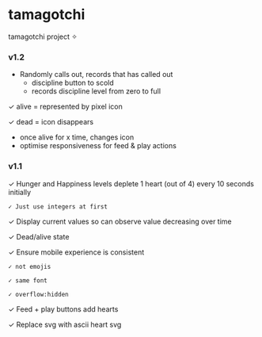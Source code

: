 # tamagotchi
tamagotchi project ✧

### v1.2

- Randomly calls out, records that has called out
	- discipline button to scold
	- records discipline level from zero to full

✓ alive = represented by pixel icon

✓ dead = icon disappears

- once alive for x time, changes icon
- optimise responsiveness for feed & play actions

### v1.1

✓ Hunger and Happiness levels deplete 1 heart (out of 4) every 10 seconds initially

    ✓ Just use integers at first

✓ Display current values so can observe value decreasing over time

✓ Dead/alive state

✓ Ensure mobile experience is consistent

    ✓ not emojis

    ✓ same font

    ✓ overflow:hidden

✓ Feed + play buttons add hearts

✓ Replace svg with ascii heart svg